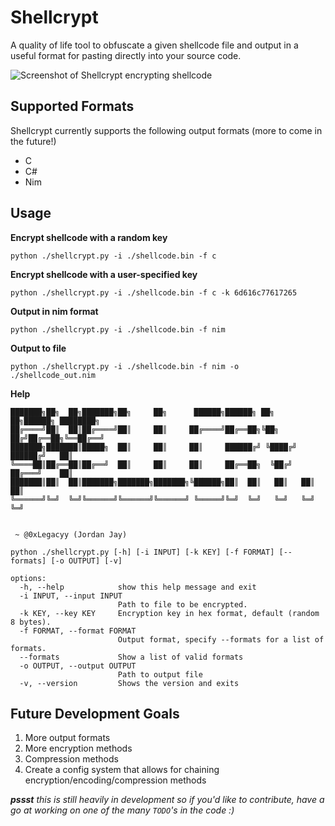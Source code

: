 # Shellcrypt

A quality of life tool to obfuscate a given shellcode file and output in a useful format for pasting directly into your source code.

![Screenshot of Shellcrypt encrypting shellcode](https://i.imgur.com/Ct6DOg2.png)

## Supported Formats

Shellcrypt currently supports the following output formats (more to come in the future!)

- C
- C#
- Nim

## Usage 
**Encrypt shellcode with a random key**
```plaintext
python ./shellcrypt.py -i ./shellcode.bin -f c
```
**Encrypt shellcode with a user-specified key**
```plaintext
python ./shellcrypt.py -i ./shellcode.bin -f c -k 6d616c77617265
```
**Output in nim format**
```plaintext
python ./shellcrypt.py -i ./shellcode.bin -f nim
```
**Output to file**
```plaintext
python ./shellcrypt.py -i ./shellcode.bin -f nim -o ./shellcode_out.nim
```
**Help**
```plaintext
███████╗██╗  ██╗███████╗██╗     ██╗      ██████╗██████╗ ██╗   ██╗██████╗ ████████╗
██╔════╝██║  ██║██╔════╝██║     ██║     ██╔════╝██╔══██╗╚██╗ ██╔╝██╔══██╗╚══██╔══╝
███████╗███████║█████╗  ██║     ██║     ██║     ██████╔╝ ╚████╔╝ ██████╔╝   ██║
╚════██║██╔══██║██╔══╝  ██║     ██║     ██║     ██╔══██╗  ╚██╔╝  ██╔═══╝    ██║
███████║██║  ██║███████╗███████╗███████╗╚██████╗██║  ██║   ██║   ██║        ██║
╚══════╝╚═╝  ╚═╝╚══════╝╚══════╝╚══════╝ ╚═════╝╚═╝  ╚═╝   ╚═╝   ╚═╝        ╚═╝


 ~ @0xLegacyy (Jordan Jay)

python ./shellcrypt.py [-h] [-i INPUT] [-k KEY] [-f FORMAT] [--formats] [-o OUTPUT] [-v]

options:
  -h, --help            show this help message and exit
  -i INPUT, --input INPUT
                        Path to file to be encrypted.
  -k KEY, --key KEY     Encryption key in hex format, default (random 8 bytes).
  -f FORMAT, --format FORMAT
                        Output format, specify --formats for a list of formats.
  --formats             Show a list of valid formats
  -o OUTPUT, --output OUTPUT
                        Path to output file
  -v, --version         Shows the version and exits
```

## Future Development Goals

1. More output formats
2. More encryption methods
3. Compression methods
4. Create a config system that allows for chaining encryption/encoding/compression methods

_**pssst** this is still heavily in development so if you'd like to contribute, have a go at working on one of the many `TODO`'s in the code :)_
